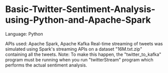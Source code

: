 # Basic-Twitter-Sentiment-Analysis-using-Python-and-Apache-Spark

Language: Python

APIs used: Apache Spark, Apache Kafka
Real-time streaming of tweets was simulated using Spark's streaming APIs on a dataset "16M.txt.zip" containing all the tweets.
Note: To make this happen, the "twitter_to_kafka" program must be running when you run "twitterStream" program which performs the actual sentiment analysis.
